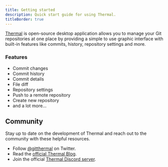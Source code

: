 ```yaml
---
title: Getting started
description: Quick start guide for using Thermal.
titleBorder: true
---
```


[Thermal](/) is open-source desktop application allows you to manage your Git repositories at one place by providing a simple to use graphic interface with built-in features like commits, history, repository settings and more.

### Features

- Commit changes
- Commit history
- Commit details
- File diff
- Repository settings
- Push to a remote repository
- Create new repository
- and a lot more...

## Community

Stay up to date on the development of Thermal and reach out to the community with these helpful resources.

- Follow [@gitthermal](https://twitter.com/@gitthermal) on Twitter.
- Read the [official Thermal Blog](/blog).
- Join the official [Thermal Discord server](https://discordapp.com/invite/KT3nAR5/).
